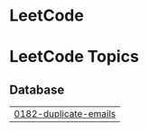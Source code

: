 # LeetCode
<!---LeetCode Topics Start-->
# LeetCode Topics
## Database
|  |
| ------- |
| [0182-duplicate-emails](https://github.com/berkanserbes/LeetCode/tree/master/0182-duplicate-emails) |
<!---LeetCode Topics End-->